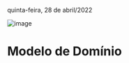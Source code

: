 quinta-feira, 28 de abril/2022

![image](https://user-images.githubusercontent.com/87860884/165821267-0e8f5ffb-f301-4845-a78c-4dec16dd0df0.png)



# Modelo de Domínio
